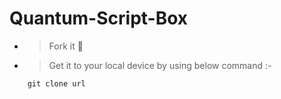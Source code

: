 # Quantum-Script-Box

- > Fork it &#xF207;
- > Get it to your local device by using below command :-
```
    git clone url
```